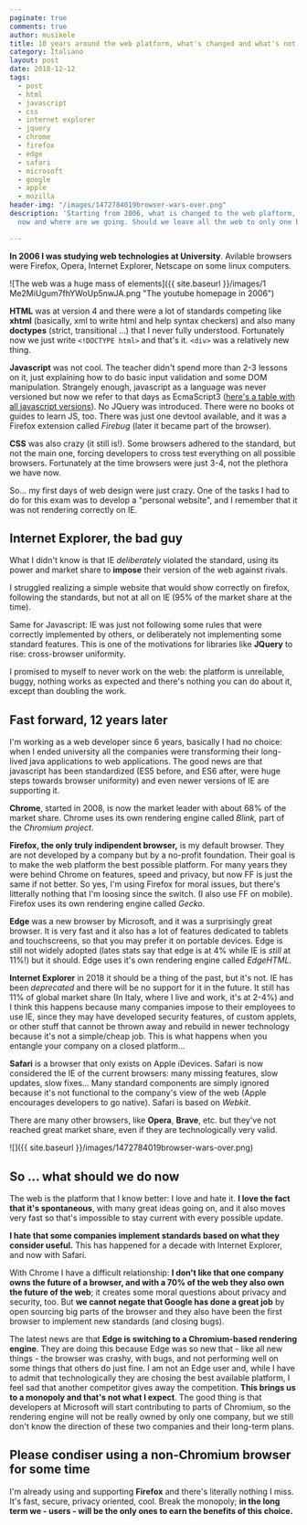```yaml
---
paginate: true
comments: true
author: musikele
title: 10 years around the web platform, what's changed and what's not
category: Italiano
layout: post
date: 2018-12-12
tags:
  - post
  - html
  - javascript
  - css
  - internet explorer
  - jquery
  - chrome
  - firefox
  - edge
  - safari
  - microsoft
  - google
  - apple
  - mozilla
header-img: "/images/1472784019browser-wars-over.png"
description: 'Starting from 2006, what is changed to the web plaftorm, what we have
  now and where are we going. Should we leave all the web to only one browser? '

---
```

**In 2006 I was studying web technologies at University**. Avilable browsers were Firefox, Opera, Internet Explorer, Netscape on some linux computers.

![The web was a huge mass of <table> elements]({{ site.baseurl }}/images/1 Me2MiUgum7fhYWoUp5nwJA.png "The youtube homepage in 2006")  

**HTML** was at version 4 and there were a lot of standards competing like **xhtml** (basically, xml to write html and help syntax checkers) and also many **doctypes** (strict, transitional ...) that I never fully understood. Fortunately now we just write `<!DOCTYPE html>` and that's it. `<div>` was a relatively new thing. 

**Javascript** was not cool. The teacher didn't spend more than 2-3 lessons on it, just explaining how to do basic input validation and some DOM manipulation. Strangely enough, javascript as a language was never versioned but now we refer to that days as EcmaScript3 ([here's a table with all javascript versions](https://www.w3schools.com/js/js_versions.asp)). No JQuery was introduced. There were no books ot guides to learn JS, too. There was just one devtool available, and it was a Firefox extension called _Firebug_ (later it became part of the browser). 

**CSS** was also crazy (it still is!). Some browsers adhered to the standard, but not the main one, forcing developers to cross test everything on all possible browsers. Fortunately at the time browsers were just 3-4, not the plethora we have now. 

So... my first days of web design were just crazy. One of the tasks I had to do for this exam was to develop a "personal website", and I remember that it was not rendering correctly on IE. 

## Internet Explorer, the bad guy

What I didn't know is that IE _deliberately_ violated the standard, using its power and market share to **impose** their version of the web against rivals.  

I struggled realizing a simple website that would show correctly on firefox, following the standards, but not at all on IE (95% of the market share at the time). 

Same for Javascript: IE was just not following some rules that were correctly implemented by others, or deliberately not implementing some standard features. This is one of the motivations for libraries like **JQuery** to rise: cross-browser uniformity. 

I promised to myself to never work on the web: the platform is unreilable, buggy, nothing works as expected and there's nothing you can do about it, except than doubling the work.  

## Fast forward, 12 years later 

I'm working as a web developer since 6 years, basically I had no choice: when I ended university all the companies were transforming their long-lived java applications to web applications. The good news are that javascript has been standardized (ES5 before, and ES6 after, were huge steps towards browser uniformity) and even newer versions of IE are supporting it. 

**Chrome**, started in 2008, is now the market leader with about 68% of the market share. Chrome uses its own rendering engine called _Blink,_ part of the _Chromium project_. 

**Firefox, the only truly indipendent browser,** is my default browser. They are not developed by a company but by a no-profit foundation. Their goal is to make the web platform the best possible platform. For many years they were behind Chrome on features, speed and privacy, but now FF is just the same if not better. So yes, I'm using Firefox for moral issues, but there's litterally nothing that I'm loosing since the switch. (I also use FF on mobile). Firefox uses its own rendering engine called _Gecko_. 

**Edge** was a new browser by Microsoft, and it was a surprisingly great browser. It is very fast and it also has a lot of features dedicated to tablets and touchscreens, so that you may prefer it on portable devices. Edge is still not widely adopted (lates stats say that edge is at 4% while IE is _still_ at 11%!) but it should. Edge uses it's own rendering engine called _EdgeHTML_.

**Internet Explorer** in 2018 it should be a thing of the past, but it's not. IE has been _deprecated_ and there will be no support for it in the future. It still has 11% of global market share (In Italy, where I live and work, it's at 2-4%) and I think this happens because many companies impose to their employees to use IE, since they may have developed security features, of custom applets, or other stuff that cannot be thrown away and rebuild in newer technology because it's not a simple/cheap job. This is what happens when you entangle your company on a closed platform... 

**Safari** is a browser that only exists on Apple iDevices. Safari is now considered the IE of the current browsers: many missing features, slow updates, slow fixes... Many standard components are simply ignored because it's not functional to the company's view of the web (Apple encourages developers to go native). Safari is based on _Webkit_. 

There are many other browsers, like **Opera**, **Brave**, etc. but they've not reached great market share, even if they are technologically very valid. 

![]({{ site.baseurl }}/images/1472784019browser-wars-over.png)

## So ... what should we do now

The web is the platform that I know better: I love and hate it. **I love the fact that it's spontaneous**, with many great ideas going on, and it also moves very fast so that's impossible to stay current with every possible update. 

**I hate that some companies implement standards based on what they consider useful.** This has happened for a decade with Internet Explorer, and now with Safari. 

With Chrome I have a difficult relationship: **I don't like that one company owns the future of a browser, and with a 70% of the web they also own the future of the web**; it creates some moral questions about privacy and security, too. But **we cannot negate that Google has done a great job** by open sourcing big parts of the browser and they also have been the first browser to implement new standards (and closing bugs). 

The latest news are that **Edge is switching to a Chromium-based rendering engine**. They are doing this because Edge was so new that - like all new things - the browser was crashy, with bugs, and not performing well on some things that others do just fine. I am not an Edge user and, while I have to admit that technologically they are chosing the best available platform, I feel sad that another competitor gives away the competition. **This brings us to a monopoly and that's not what I expect**. The good thing is that developers at Microsoft will start contributing to parts of Chromium, so the rendering engine will not be really owned by only one company, but we still don't know the direction of these two companies and their long-term plans. 

## Please condiser using a non-Chromium browser for some time 

I'm already using and supporting **Firefox** and there's literally nothing I miss. It's fast, secure, privacy oriented, cool. Break the monopoly; **in the long term we - users - will be the only ones to earn the benefits of this choice.** 
